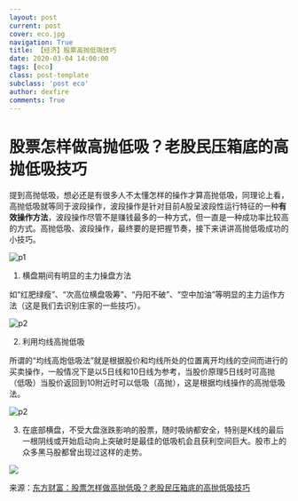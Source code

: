```yaml
---
layout: post
current: post
cover: eco.jpg
navigation: True
title: 【经济】股票高抛低吸技巧
date: 2020-03-04 14:00:00
tags: [eco]
class: post-template
subclass: 'post eco'
author: dexfire
comments: True
---
```


# 股票怎样做高抛低吸？老股民压箱底的高抛低吸技巧
提到高抛低吸，想必还是有很多人不太懂怎样的操作才算高抛低吸，同理论上看，高抛低吸就等同于波段操作，波段操作是针对目前A股呈波段性运行特征的一种**有效操作方法**，波段操作尽管不是赚钱最多的一种方式，但一直是一种成功率比较高的方式。高抛低吸、波段操作，最终要的是把握节奏，接下来讲讲高抛低吸成功的小技巧。

![p1](assets/images/20180601110622993310448.jpg)

1. 横盘期间有明显的主力操盘方法

如“红肥绿瘦”、“次高位横盘吸筹”、“丹阳不破”、“空中加油”等明显的主力运作方法（这是我们去识别庄家的一些技巧）。

![p2](assets/images/201806011106231810106904.jpg)

2. 利用均线高抛低吸

所谓的“均线高炮低吸法”就是根据股价和均线所处的位置离开均线的空间而进行的买卖操作，一般情况下是以5日线和10日线为参考，当股价原理5日线时可高抛（低吸）当股价返回到10附近时可以低吸（高抛），这是根据均线操作的高抛低吸法。

![p2](assets/images/20180601110623948043939.jpg)

3. 在底部横盘，不受大盘涨跌影响的股票，随时吸纳都安全，特别是K线的最后一根阴线或开始启动向上突破时是最佳的低吸机会且获利空间巨大。股市上的众多黑马股都曾出现过这样的走势。

![](assets/images/20180601110623821077400.jpg)

来源：[东方财富：股票怎样做高抛低吸？老股民压箱底的高抛低吸技巧](http://stock.eastmoney.com/news/1435,20180601881716376.html)